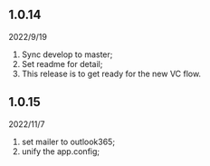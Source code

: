 ## 1.0.14
2022/9/19
1. Sync develop to master;
2. Set readme for detail;
3. This release is to get ready for the new VC flow.

## 1.0.15
2022/11/7
1. set mailer to outlook365;
2. unify the app.config;